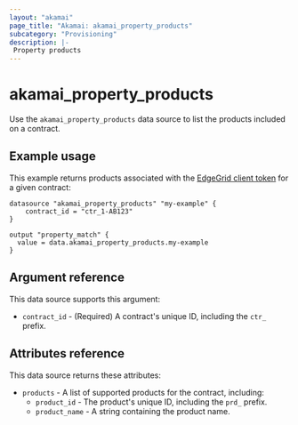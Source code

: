 ```yaml
---
layout: "akamai"
page_title: "Akamai: akamai_property_products"
subcategory: "Provisioning"
description: |-
 Property products
---
```


# akamai_property_products


Use the `akamai_property_products` data source to list the products included on a contract. 

## Example usage

This example returns products associated with the [EdgeGrid client token](https://developer.akamai.com/getting-started/edgegrid) for a given contract:

```hcl-terraform
datasource "akamai_property_products" "my-example" {
    contract_id = "ctr_1-AB123"
}

output "property_match" {
  value = data.akamai_property_products.my-example
}
```

## Argument reference

This data source supports this argument:

* `contract_id` - (Required) A contract's unique ID, including the `ctr_` prefix. 

## Attributes reference

This data source returns these attributes:

* `products` - A list of supported products for the contract, including:
  * `product_id` - The product's unique ID, including the `prd_` prefix.
  * `product_name` - A string containing the product name.
